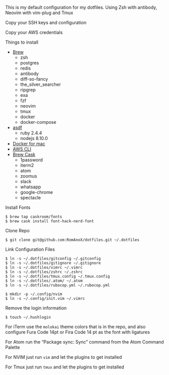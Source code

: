 This is my default configuration for my dotfiles.
Using Zsh with antibody, Neovim with vim-plug and Tmux

Copy your SSH keys and configuration

Copy your AWS credentials

Things to install
* [Brew](https://brew.sh/)
  - zsh
  - postgres
  - redis
  - antibody
  - diff-so-fancy
  - the_silver_searcher
  - ripgrep
  - exa
  - fzf
  - neovim
  - tmux
  - docker
  - docker-compose
* [asdf](https://github.com/asdf-vm/asdf)
  - ruby 2.4.4
  - nodejs 8.10.0
* [Docker for mac](https://docs.docker.com/docker-for-mac/install/)
* [AWS CLI](https://docs.aws.amazon.com/cli/latest/userguide/cli-chap-install.html)
* [Brew Cask](https://github.com/Homebrew/homebrew-cask)
  - 1password
  - iterm2
  - atom
  - zoomus
  - slack
  - whatsapp
  - google-chrome
  - spectacle

Install Fonts
```
$ brew tap caskroom/fonts
$ brew cask install font-hack-nerd-font
```

Clone Repo
```
$ git clone git@github.com:RomAnoX/dotfiles.git ~/.dotfiles
```

Link Configuration Files
```
$ ln -s ~/.dotfiles/gitconfig ~/.gitconfig
$ ln -s ~/.dotfiles/gitignore ~/.gitignore
$ ln -s ~/.dotfiles/vimrc ~/.vimrc
$ ln -s ~/.dotfiles/zshrc ~/.zshrc
$ ln -s ~/.dotfiles/tmux.config ~/.tmux.config
$ ln -s ~/.dotfiles/.atom/ ~/.atom
$ ln -s ~/.dotfiles/rubocop.yml ~/.rubocop.yml

$ mkdir -p ~/.config/nvim
$ ln -s ~/.config/init.vim ~/.vimrc
```

Remove the login information
```
$ touch ~/.hushlogin
```

For iTerm use the `molokai` theme colors that is in the repo, and also
configure Fura Code 14pt or Fira Code 14 pt as the font with ligatures

For Atom run the “Package sync: Sync” command from the Atom Command Palette

For NVIM just run `vim` and let the plugins to get installed

For Tmux just run `tmux` and let the plugins to get installed
